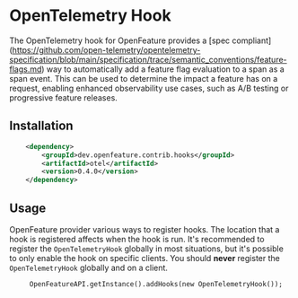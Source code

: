 # OpenTelemetry Hook

The OpenTelemetry hook for OpenFeature provides
a [spec compliant] (https://github.com/open-telemetry/opentelemetry-specification/blob/main/specification/trace/semantic_conventions/feature-flags.md)
way to automatically add a feature flag
evaluation to a span as a span event. This can be used to determine the impact a feature has on a request,
enabling enhanced observability use cases, such as A/B testing or progressive feature releases.

## Installation
<!-- x-release-please-start-version -->
```xml
    <dependency>
        <groupId>dev.openfeature.contrib.hooks</groupId>
        <artifactId>otel</artifactId>
        <version>0.4.0</version>
    </dependency>
```
<!-- x-release-please-end-version -->

## Usage

OpenFeature provider various ways to register hooks. The location that a hook is registered affects when the hook is
run. It's recommended to register the `OpenTelemetryHook` globally in most situations, but it's possible to only enable
the hook on specific clients. You should **never** register the `OpenTelemetryHook` globally and on a client.

```
     OpenFeatureAPI.getInstance().addHooks(new OpenTelemetryHook());
```